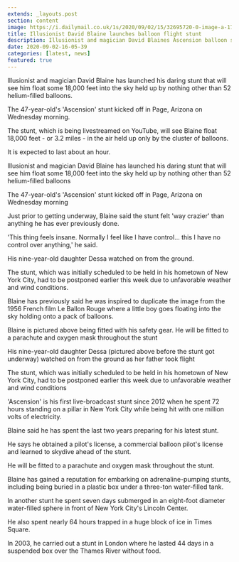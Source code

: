```yaml
---
extends: _layouts.post
section: content
image: https://i.dailymail.co.uk/1s/2020/09/02/15/32695720-0-image-a-17_1599058792080.jpg 
title: Illusionist David Blaine launches balloon flight stunt 
description: Illusionist and magician David Blaines Ascension balloon stunt kicked off in Page, Arizona on Wednesday morning. 
date: 2020-09-02-16-05-39 
categories: [latest, news] 
featured: true 
--- 
```

Illusionist and magician David Blaine has launched his daring stunt that will see him float some 18,000 feet into the sky held up by nothing other than 52 helium-filled balloons. 

The 47-year-old's 'Ascension' stunt kicked off in Page, Arizona on Wednesday morning. 

The stunt, which is being livestreamed on YouTube, will see Blaine float 18,000 feet - or 3.2 miles - in the air held up only by the cluster of balloons.

It is expected to last about an hour. 

Illusionist and magician David Blaine has launched his daring stunt that will see him float some 18,000 feet into the sky held up by nothing other than 52 helium-filled balloons

The 47-year-old's 'Ascension' stunt kicked off in Page, Arizona on Wednesday morning

Just prior to getting underway, Blaine said the stunt felt 'way crazier' than anything he has ever previously done. 

'This thing feels insane. Normally I feel like I have control... this I have no control over anything,' he said. 

His nine-year-old daughter Dessa watched on from the ground.  

The stunt, which was initially scheduled to be held in his hometown of New York City, had to be postponed earlier this week due to unfavorable weather and wind conditions. 

Blaine has previously said he was inspired to duplicate the image from the 1956 French film Le Ballon Rouge where a little boy goes floating into the sky holding onto a pack of balloons. 

Blaine is pictured above being fitted with his safety gear. He will be fitted to a parachute and oxygen mask throughout the stunt

His nine-year-old daughter Dessa (pictured above before the stunt got underway) watched on from the ground as her father took flight

The stunt, which was initially scheduled to be held in his hometown of New York City, had to be postponed earlier this week due to unfavorable weather and wind conditions

'Ascension' is his first live-broadcast stunt since 2012 when he spent 72 hours standing on a pillar in New York City while being hit with one million volts of electricity. 

Blaine said he has spent the last two years preparing for his latest stunt. 

He says he obtained a pilot's license, a commercial balloon pilot's license and learned to skydive ahead of the stunt.  

He will be fitted to a parachute and oxygen mask throughout the stunt.  

Blaine has gained a reputation for embarking on adrenaline-pumping stunts, including being buried in a plastic box under a three-ton water-filled tank.

In another stunt he spent seven days submerged in an eight-foot diameter water-filled sphere in front of New York City's Lincoln Center. 

He also spent nearly 64 hours trapped in a huge block of ice in Times Square.

In 2003, he carried out a stunt in London where he lasted 44 days in a suspended box over the Thames River without food.

